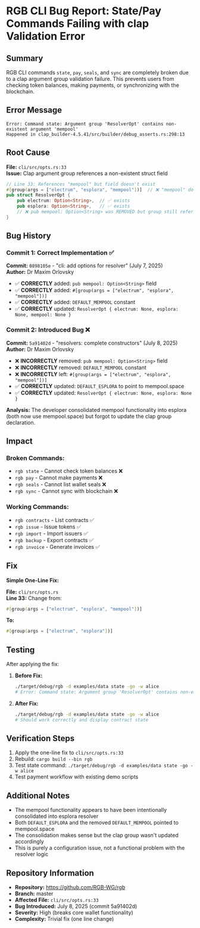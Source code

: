 # RGB CLI Bug Report: State/Pay Commands Failing with clap Validation Error

## **Summary**

RGB CLI commands `state`, `pay`, `seals`, and `sync` are completely broken due to a clap argument group validation failure. This prevents users from checking token balances, making payments, or synchronizing with the blockchain.

## **Error Message**

```
Error: Command state: Argument group 'ResolverOpt' contains non-existent argument 'mempool'
Happened in clap_builder-4.5.41/src/builder/debug_asserts.rs:298:13
```

## **Root Cause**

**File:** `cli/src/opts.rs:33`  
**Issue:** Clap argument group references a non-existent struct field

```rust
// Line 33: References "mempool" but field doesn't exist
#[group(args = ["electrum", "esplora", "mempool"])]  // ❌ "mempool" doesn't exist
pub struct ResolverOpt {
    pub electrum: Option<String>,  // ✅ exists
    pub esplora: Option<String>,   // ✅ exists  
    // ❌ pub mempool: Option<String> was REMOVED but group still references it
}
```

## **Bug History**

### **Commit 1: Correct Implementation** ✅
**Commit:** `0898105e` - "cli: add options for resolver" (July 7, 2025)  
**Author:** Dr Maxim Orlovsky

- ✅ **CORRECTLY** added: `pub mempool: Option<String>` field
- ✅ **CORRECTLY** added: `#[group(args = ["electrum", "esplora", "mempool"])]`
- ✅ **CORRECTLY** added: `DEFAULT_MEMPOOL` constant
- ✅ **CORRECTLY** updated: `ResolverOpt { electrum: None, esplora: None, mempool: None }`

### **Commit 2: Introduced Bug** ❌ 
**Commit:** `5a91402d` - "resolvers: complete constructors" (July 8, 2025)  
**Author:** Dr Maxim Orlovsky

- ❌ **INCORRECTLY** removed: `pub mempool: Option<String>` field
- ❌ **INCORRECTLY** removed: `DEFAULT_MEMPOOL` constant  
- ❌ **INCORRECTLY** left: `#[group(args = ["electrum", "esplora", "mempool"])]` 
- ✅ **CORRECTLY** updated: `DEFAULT_ESPLORA` to point to mempool.space
- ✅ **CORRECTLY** updated: `ResolverOpt { electrum: None, esplora: None }`

**Analysis:** The developer consolidated mempool functionality into esplora (both now use mempool.space) but forgot to update the clap group declaration.

## **Impact**

### **Broken Commands:**
- `rgb state` - Cannot check token balances ❌
- `rgb pay` - Cannot make payments ❌  
- `rgb seals` - Cannot list wallet seals ❌
- `rgb sync` - Cannot sync with blockchain ❌

### **Working Commands:**
- `rgb contracts` - List contracts ✅
- `rgb issue` - Issue tokens ✅
- `rgb import` - Import issuers ✅  
- `rgb backup` - Export contracts ✅
- `rgb invoice` - Generate invoices ✅

## **Fix**

**Simple One-Line Fix:**

**File:** `cli/src/opts.rs`  
**Line 33:** Change from:
```rust
#[group(args = ["electrum", "esplora", "mempool"])]
```
**To:**
```rust
#[group(args = ["electrum", "esplora"])]
```

## **Testing**

After applying the fix:

1. **Before Fix:**
   ```bash
   ./target/debug/rgb -d examples/data state -go -w alice
   # Error: Command state: Argument group 'ResolverOpt' contains non-existent argument 'mempool'
   ```

2. **After Fix:**
   ```bash  
   ./target/debug/rgb -d examples/data state -go -w alice  
   # Should work correctly and display contract state
   ```

## **Verification Steps**

1. Apply the one-line fix to `cli/src/opts.rs:33`
2. Rebuild: `cargo build --bin rgb`
3. Test state command: `./target/debug/rgb -d examples/data state -go -w alice`
4. Test payment workflow with existing demo scripts

## **Additional Notes**

- The mempool functionality appears to have been intentionally consolidated into esplora resolver
- Both `DEFAULT_ESPLORA` and the removed `DEFAULT_MEMPOOL` pointed to mempool.space
- The consolidation makes sense but the clap group wasn't updated accordingly
- This is purely a configuration issue, not a functional problem with the resolver logic

## **Repository Information**

- **Repository:** https://github.com/RGB-WG/rgb
- **Branch:** master  
- **Affected File:** `cli/src/opts.rs:33`
- **Bug Introduced:** July 8, 2025 (commit 5a91402d)
- **Severity:** High (breaks core wallet functionality)
- **Complexity:** Trivial fix (one line change)
